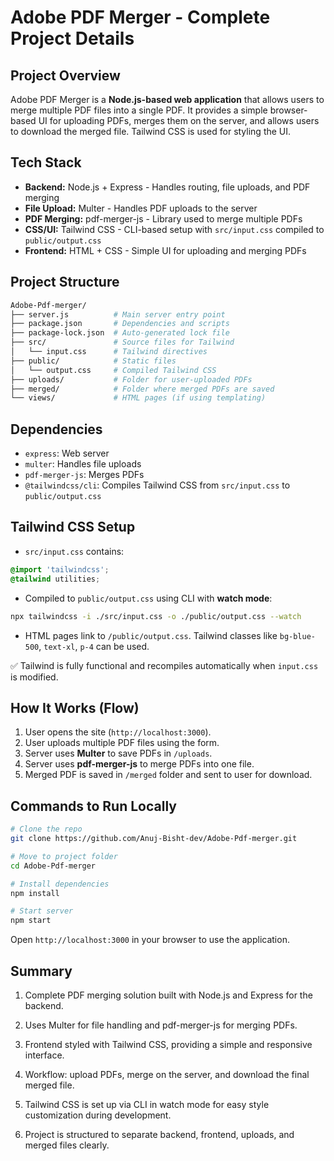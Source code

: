 # Adobe PDF Merger - Complete Project Details

## Project Overview

Adobe PDF Merger is a **Node.js-based web application** that allows users to merge multiple PDF files into a single PDF. It provides a simple browser-based UI for uploading PDFs, merges them on the server, and allows users to download the merged file. Tailwind CSS is used for styling the UI.

## Tech Stack

- **Backend:** Node.js + Express - Handles routing, file uploads, and PDF merging  
- **File Upload:** Multer - Handles PDF uploads to the server  
- **PDF Merging:** pdf-merger-js - Library used to merge multiple PDFs  
- **CSS/UI:** Tailwind CSS - CLI-based setup with `src/input.css` compiled to `public/output.css`  
- **Frontend:** HTML + CSS - Simple UI for uploading and merging PDFs  


## Project Structure

```bash
Adobe-Pdf-merger/
├── server.js          # Main server entry point
├── package.json       # Dependencies and scripts
├── package-lock.json  # Auto-generated lock file
├── src/               # Source files for Tailwind
│   └── input.css      # Tailwind directives
├── public/            # Static files
│   └── output.css     # Compiled Tailwind CSS
├── uploads/           # Folder for user-uploaded PDFs
├── merged/            # Folder where merged PDFs are saved
└── views/             # HTML pages (if using templating)

````


## Dependencies

- `express`: Web server  
- `multer`: Handles file uploads  
- `pdf-merger-js`: Merges PDFs  
- `@tailwindcss/cli`: Compiles Tailwind CSS from `src/input.css` to `public/output.css`



## Tailwind CSS Setup

- `src/input.css` contains:

```css
@import 'tailwindcss';
@tailwind utilities;
````

* Compiled to `public/output.css` using CLI with **watch mode**:

```bash
npx tailwindcss -i ./src/input.css -o ./public/output.css --watch
```

* HTML pages link to `/public/output.css`. Tailwind classes like `bg-blue-500`, `text-xl`, `p-4` can be used.

✅ Tailwind is fully functional and recompiles automatically when `input.css` is modified.


## How It Works (Flow)

1. User opens the site (`http://localhost:3000`).
2. User uploads multiple PDF files using the form.
3. Server uses **Multer** to save PDFs in `/uploads`.
4. Server uses **pdf-merger-js** to merge PDFs into one file.
5. Merged PDF is saved in `/merged` folder and sent to user for download.


## Commands to Run Locally

```bash
# Clone the repo
git clone https://github.com/Anuj-Bisht-dev/Adobe-Pdf-merger.git

# Move to project folder
cd Adobe-Pdf-merger

# Install dependencies
npm install

# Start server
npm start
```

Open `http://localhost:3000` in your browser to use the application.


## Summary

1. Complete PDF merging solution built with Node.js and Express for the backend.

2. Uses Multer for file handling and pdf-merger-js for merging PDFs.

3. Frontend styled with Tailwind CSS, providing a simple and responsive interface.

4. Workflow: upload PDFs, merge on the server, and download the final merged file.

5. Tailwind CSS is set up via CLI in watch mode for easy style customization during development.

6. Project is structured to separate backend, frontend, uploads, and merged files clearly.


